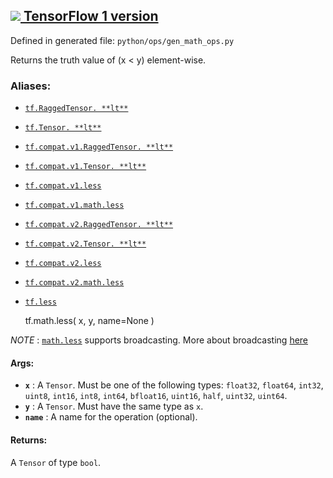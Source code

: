 [ ![](https://tensorflow.google.cn/images/tf_logo_32px.png) TensorFlow 1
version](/versions/r1.15/api_docs/python/tf/math/less)  
---  
  
Defined in generated file: `python/ops/gen_math_ops.py`

Returns the truth value of (x < y) element-wise.

### Aliases:

  * [`tf.RaggedTensor. **lt**`](/api_docs/python/tf/RaggedTensor#__lt__)
  * [`tf.Tensor. **lt**`](/api_docs/python/tf/Tensor#__lt__)
  * [`tf.compat.v1.RaggedTensor. **lt**`](/api_docs/python/tf/RaggedTensor#__lt__)
  * [`tf.compat.v1.Tensor. **lt**`](/api_docs/python/tf/Tensor#__lt__)
  * [`tf.compat.v1.less`](/api_docs/python/tf/math/less)
  * [`tf.compat.v1.math.less`](/api_docs/python/tf/math/less)
  * [`tf.compat.v2.RaggedTensor. **lt**`](/api_docs/python/tf/RaggedTensor#__lt__)
  * [`tf.compat.v2.Tensor. **lt**`](/api_docs/python/tf/Tensor#__lt__)
  * [`tf.compat.v2.less`](/api_docs/python/tf/math/less)
  * [`tf.compat.v2.math.less`](/api_docs/python/tf/math/less)
  * [`tf.less`](/api_docs/python/tf/math/less)

    
    
    tf.math.less(
        x,
        y,
        name=None
    )
    

_NOTE_ :
[`math.less`](https://tensorflow.google.cn/api_docs/python/tf/math/less)
supports broadcasting. More about broadcasting
[here](http://docs.scipy.org/doc/numpy/user/basics.broadcasting.html)

#### Args:

  * **`x`** : A `Tensor`. Must be one of the following types: `float32`, `float64`, `int32`, `uint8`, `int16`, `int8`, `int64`, `bfloat16`, `uint16`, `half`, `uint32`, `uint64`.
  * **`y`** : A `Tensor`. Must have the same type as `x`.
  * **`name`** : A name for the operation (optional).

#### Returns:

A `Tensor` of type `bool`.


